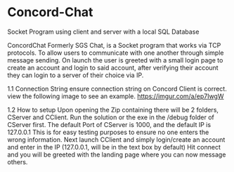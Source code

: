 # Concord-Chat
Socket Program using client and server with a local SQL Database

ConcordChat Formerly SGS Chat, is a Socket program that works via TCP protocols. To allow users to communicate with one another through simple message sending. On launch the user is greeted with a small login page to create an account and login to said account, after verifying their account they can login to a server of their choice via IP.

1.1	Connection String
ensure connection string on Concord Client is correct.
view the following image to see an example.
https://imgur.com/a/ep7IwgW
 
1.2	How to setup
Upon opening the Zip containing there will be 2 folders, CServer and CClient. Run the solution or the exe in the /debug folder of CServer first. The default Port of CServer is 1000, and the default IP is 127.0.0.1 This is for easy testing purposes to ensure no one enters the wrong information. 
Next launch CClient and simply login/create an account and enter in the IP (127.0.0.1, will be in the text box by default) Hit connect and you will be greeted with the landing page where you can now message others.
